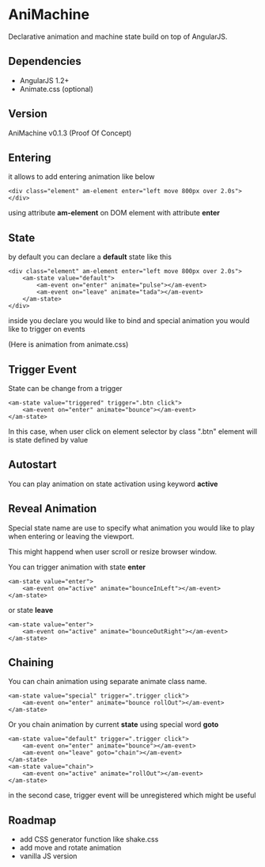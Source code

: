 AniMachine
==========

Declarative animation and machine state build on top of AngularJS.

Dependencies
------------
- AngularJS 1.2+
- Animate.css (optional)

Version
-------
AniMachine v0.1.3 (Proof Of Concept)

Entering
--------

it allows to add entering animation like below
```
<div class="element" am-element enter="left move 800px over 2.0s">
</div>
```
using attribute __am-element__ on DOM element with attribute __enter__

State
-----

by default you can declare a __default__ state like this
```
<div class="element" am-element enter="left move 800px over 2.0s">
	<am-state value="default">
		<am-event on="enter" animate="pulse"></am-event>
		<am-event on="leave" animate="tada"></am-event>
	</am-state>
</div>
```

inside you declare you would like to bind and special animation you would like to trigger on events

(Here is animation from animate.css)

Trigger Event
--------------

State can be change from a trigger
```
<am-state value="triggered" trigger=".btn click">
	<am-event on="enter" animate="bounce"></am-event>
</am-state>
```

In this case, when user click on element selector by class ".btn" element will is state defined by value

Autostart
---------

You can play animation on state activation using keyword __active__

Reveal Animation
----------------

Special state name are use to specify what animation you would like to play when entering or leaving the viewport.

This might happend when user scroll or resize browser window.

You can trigger animation with state __enter__
```
<am-state value="enter">
	<am-event on="active" animate="bounceInLeft"></am-event>
</am-state>
```

or state __leave__
```
<am-state value="enter">
	<am-event on="active" animate="bounceOutRight"></am-event>
</am-state>
```

Chaining
--------

You can chain animation using separate animate class name.

```
<am-state value="special" trigger=".trigger click">
	<am-event on="enter" animate="bounce rollOut"></am-event>
</am-state>
```

Or you chain animation by current __state__ using special word __goto__ 

```
<am-state value="default" trigger=".trigger click">
	<am-event on="enter" animate="bounce"></am-event>
	<am-event on="leave" goto="chain"></am-event>
</am-state>
<am-state value="chain">
	<am-event on="active" animate="rollOut"></am-event>
</am-state>
```

in the second case, trigger event will be unregistered which might be useful


Roadmap
-------
- add CSS generator function like shake.css
- add move and rotate animation
- vanilla JS version